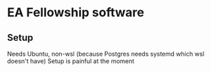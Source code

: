 # EA Fellowship software

## Setup
Needs Ubuntu, non-wsl (because Postgres needs systemd which wsl doesn't have)
Setup is painful at the moment